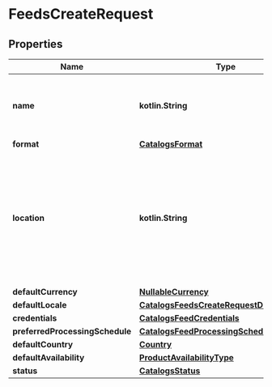
# FeedsCreateRequest

## Properties
| Name | Type | Description | Notes |
| ------------ | ------------- | ------------- | ------------- |
| **name** | **kotlin.String** | A human-friendly name associated to a given feed. |  |
| **format** | [**CatalogsFormat**](CatalogsFormat.md) |  |  |
| **location** | **kotlin.String** | The URL where a feed is available for download. This URL is what Pinterest will use to download a feed for processing. |  |
| **defaultCurrency** | [**NullableCurrency**](NullableCurrency.md) |  |  [optional] |
| **defaultLocale** | [**CatalogsFeedsCreateRequestDefaultLocale**](CatalogsFeedsCreateRequestDefaultLocale.md) |  |  [optional] |
| **credentials** | [**CatalogsFeedCredentials**](CatalogsFeedCredentials.md) |  |  [optional] |
| **preferredProcessingSchedule** | [**CatalogsFeedProcessingSchedule**](CatalogsFeedProcessingSchedule.md) |  |  [optional] |
| **defaultCountry** | [**Country**](Country.md) |  |  [optional] |
| **defaultAvailability** | [**ProductAvailabilityType**](ProductAvailabilityType.md) |  |  [optional] |
| **status** | [**CatalogsStatus**](CatalogsStatus.md) |  |  [optional] |



